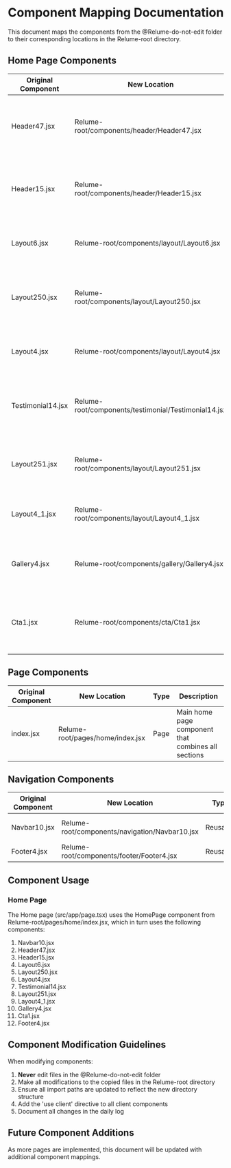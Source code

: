 # Component Mapping Documentation

This document maps the components from the @Relume-do-not-edit folder to their corresponding locations in the Relume-root directory.

## Home Page Components

| Original Component | New Location | Type | Description |
|-------------------|--------------|------|-------------|
| Header47.jsx | Relume-root/components/header/Header47.jsx | Reusable | Split header with title on left and description with buttons on right |
| Header15.jsx | Relume-root/components/header/Header15.jsx | Reusable | Header with title and description in two-column layout |
| Layout6.jsx | Relume-root/components/layout/Layout6.jsx | Reusable | Two-column layout with text content and image |
| Layout250.jsx | Relume-root/components/layout/Layout250.jsx | Reusable | Features section with heading and three feature cards |
| Layout4.jsx | Relume-root/components/layout/Layout4.jsx | Reusable | Two-column layout with text content and image |
| Testimonial14.jsx | Relume-root/components/testimonial/Testimonial14.jsx | Reusable | Testimonial section with video thumbnail and customer quote |
| Layout251.jsx | Relume-root/components/layout/Layout251.jsx | Reusable | Process section with heading and three steps |
| Layout4_1.jsx | Relume-root/components/layout/Layout4_1.jsx | Reusable | Two-column layout with text content and image |
| Gallery4.jsx | Relume-root/components/gallery/Gallery4.jsx | Reusable | Gallery section with heading and grid of images |
| Cta1.jsx | Relume-root/components/cta/Cta1.jsx | Reusable | Call-to-action section with heading, description, and buttons |

## Page Components

| Original Component | New Location | Type | Description |
|-------------------|--------------|------|-------------|
| index.jsx | Relume-root/pages/home/index.jsx | Page | Main home page component that combines all sections |

## Navigation Components

| Original Component | New Location | Type | Description |
|-------------------|--------------|------|-------------|
| Navbar10.jsx | Relume-root/components/navigation/Navbar10.jsx | Reusable | Main navigation bar |
| Footer4.jsx | Relume-root/components/footer/Footer4.jsx | Reusable | Main footer |

## Component Usage

### Home Page

The Home page (src/app/page.tsx) uses the HomePage component from Relume-root/pages/home/index.jsx, which in turn uses the following components:

1. Navbar10.jsx
2. Header47.jsx
3. Header15.jsx
4. Layout6.jsx
5. Layout250.jsx
6. Layout4.jsx
7. Testimonial14.jsx
8. Layout251.jsx
9. Layout4_1.jsx
10. Gallery4.jsx
11. Cta1.jsx
12. Footer4.jsx

## Component Modification Guidelines

When modifying components:

1. **Never** edit files in the @Relume-do-not-edit folder
2. Make all modifications to the copied files in the Relume-root directory
3. Ensure all import paths are updated to reflect the new directory structure
4. Add the 'use client' directive to all client components
5. Document all changes in the daily log

## Future Component Additions

As more pages are implemented, this document will be updated with additional component mappings.
